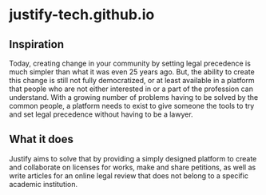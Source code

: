 # justify-tech.github.io
## Inspiration
Today, creating change in your community by setting legal precedence is much simpler than what it was even 25 years ago. But, the ability to create this change is still not fully democratized, or at least available in a platform that people who are not either interested in or a part of the profession can understand. With a growing number of problems having to be solved by the common people, a platform needs to exist to give someone the tools to try and set legal precedence without having to be a lawyer.
## What it does
Justify aims to solve that by providing a simply designed platform to create and collaborate on licenses for works, make and share petitions, as well as write articles for an online legal review that does not belong to a specific academic institution. 


